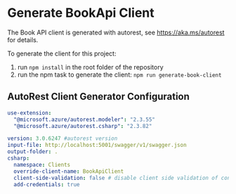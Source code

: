 # Generate BookApi Client 

The Book API client is generated with autorest, see https://aka.ms/autorest for details.

To generate the client for this project:
1. run ```npm install``` in the root folder of the repository
2. run the npm task to generate the client: ```npm run generate-book-client```

## AutoRest Client Generator Configuration
``` yaml
use-extension:
  "@microsoft.azure/autorest.modeler": "2.3.55"
  "@microsoft.azure/autorest.csharp": "2.3.82"

version: 3.0.6247 #autorest version
input-file: http://localhost:5001/swagger/v1/swagger.json
output-folder: .
csharp: 
  namespace: Clients 
  override-client-name: BookApiClient
  client-side-validation: false # disable client side validation of constraints
  add-credentials: true
```
